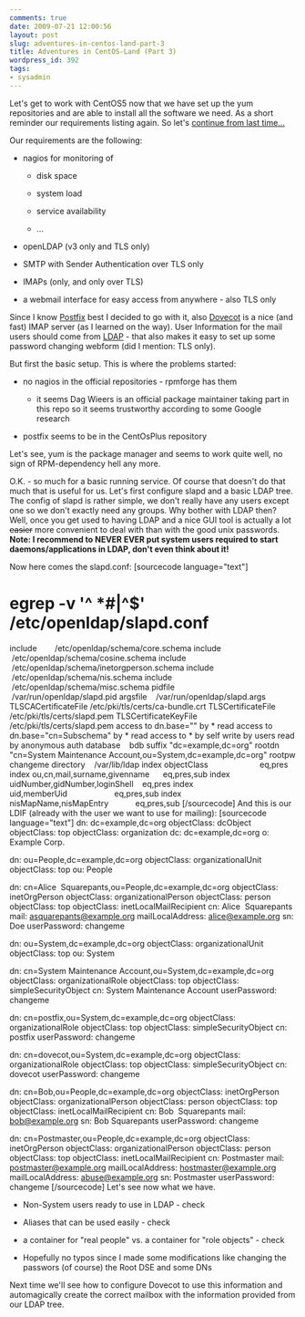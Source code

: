 ```yaml
---
comments: true
date: 2009-07-21 12:00:56
layout: post
slug: adventures-in-centos-land-part-3
title: Adventures in CentOS-Land (Part 3)
wordpress_id: 392
tags:
- sysadmin
---
```


Let's get to work with CentOS5 now that we have set up the yum repositories and are able to install all the software we need. As a short reminder our requirements listing again. So let's [continue from last time...](http://serverhorror.wordpress.com/2009/07/20/adventures-in-centos-land-part-2/)

Our requirements are the following:



	
  * nagios for monitoring of

	
    * disk space

	
    * system load

	
    * service availability

	
    * ...




	
  * openLDAP (v3 only and TLS only)

	
  * SMTP with Sender Authentication over TLS only

	
  * IMAPs (only, and only over TLS)

	
  * a webmail interface for easy access from anywhere - also TLS only


Since I know [Postfix](http://www.postfix.org/) best I decided to go with it, also [Dovecot](http://www.dovecot.org/) is a nice (and fast) IMAP server (as I learned on the way). User Information for the mail users should come from [LDAP](http://www.openldap.org) - that also makes it easy to set up some password changing webform (did I mention: TLS only).

But first the basic setup. This is where the problems started:



	
  * no nagios in the official repositories - rpmforge has them

	
    * it seems Dag Wieers is an official package maintainer taking part in this repo so it seems trustworthy according to some Google research




	
  * postfix seems to be in the CentOsPlus repository


Let's see, yum is the package manager and seems to work quite well, no sign of RPM-dependency hell any more.

O.K. - so much for a basic running service. Of course that doesn't do that much that is useful for us. Let's first configure slapd and a basic LDAP tree. The config of slapd is rather simple, we don't really have any users except one so we don't exactly need any groups. Why bother with LDAP then? Well, once you get used to having LDAP and a nice GUI tool is actually a lot <del>easier</del> more convenient to deal with than with the good unix passwords. **Note: I recommend to NEVER EVER put system users required to start daemons/applications in LDAP, don't even think about it!**

Now here comes the slapd.conf:
[sourcecode language="text"]
# egrep -v '^ *#|^$' /etc/openldap/slapd.conf
include        /etc/openldap/schema/core.schema
include        /etc/openldap/schema/cosine.schema
include        /etc/openldap/schema/inetorgperson.schema
include        /etc/openldap/schema/nis.schema
include        /etc/openldap/schema/misc.schema
pidfile        /var/run/openldap/slapd.pid
argsfile    /var/run/openldap/slapd.args
TLSCACertificateFile /etc/pki/tls/certs/ca-bundle.crt
TLSCertificateFile /etc/pki/tls/certs/slapd.pem
TLSCertificateKeyFile /etc/pki/tls/certs/slapd.pem
access to dn.base="" by * read
access to dn.base="cn=Subschema" by * read
access to *
 by self write
 by users read
 by anonymous auth
database    bdb
suffix "dc=example,dc=org"
rootdn "cn=System Maintenance Account,ou=System,dc=example,dc=org"
rootpw changeme
directory    /var/lib/ldap
index objectClass                       eq,pres
index ou,cn,mail,surname,givenname      eq,pres,sub
index uidNumber,gidNumber,loginShell    eq,pres
index uid,memberUid                     eq,pres,sub
index nisMapName,nisMapEntry            eq,pres,sub
[/sourcecode]
And this is our LDIF (already with the user we want to use for mailing):
[sourcecode language="text"]
dn: dc=example,dc=org
objectClass: dcObject
objectClass: top
objectClass: organization
dc: dc=example,dc=org
o: Example Corp.

dn: ou=People,dc=example,dc=org
objectClass: organizationalUnit
objectClass: top
ou: People

dn: cn=Alice  Squarepants,ou=People,dc=example,dc=org
objectClass: inetOrgPerson
objectClass: organizationalPerson
objectClass: person
objectClass: top
objectClass: inetLocalMailRecipient
cn: Alice  Squarepants
mail: asquarepants@example.org
mailLocalAddress: alice@example.org
sn: Doe
userPassword: changeme

dn: ou=System,dc=example,dc=org
objectClass: organizationalUnit
objectClass: top
ou: System

dn: cn=System Maintenance Account,ou=System,dc=example,dc=org
objectClass: organizationalRole
objectClass: top
objectClass: simpleSecurityObject
cn: System Maintenance Account
userPassword: changeme

dn: cn=postfix,ou=System,dc=example,dc=org
objectClass: organizationalRole
objectClass: top
objectClass: simpleSecurityObject
cn: postfix
userPassword: changeme

dn: cn=dovecot,ou=System,dc=example,dc=org
objectClass: organizationalRole
objectClass: top
objectClass: simpleSecurityObject
cn: dovecot
userPassword: changeme

dn: cn=Bob,ou=People,dc=example,dc=org
objectClass: inetOrgPerson
objectClass: organizationalPerson
objectClass: person
objectClass: top
objectClass: inetLocalMailRecipient
cn: Bob  Squarepants
mail: bob@example.org
sn: Bob Squarepants
userPassword: changeme

dn: cn=Postmaster,ou=People,dc=example,dc=org
objectClass: inetOrgPerson
objectClass: organizationalPerson
objectClass: person
objectClass: top
objectClass: inetLocalMailRecipient
cn: Postmaster
mail: postmaster@example.org
mailLocalAddress: hostmaster@example.org
mailLocalAddress: abuse@example.org
sn: Postmaster
userPassword: changeme
[/sourcecode]
Let's see now what we have.



	
  * Non-System users ready to use in LDAP - check

	
  * Aliases that can be used easily - check

	
  * a container for "real people" vs. a container for "role objects" - check

	
  * Hopefully no typos since I made some modifications like changing the passwors (of course) the Root DSE and some DNs


Next time we'll see how to configure Dovecot to use this information and automagically create the correct mailbox with the information provided from our LDAP tree.
